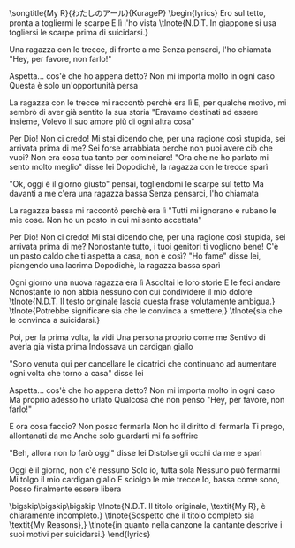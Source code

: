 \songtitle{My R}{わたしのアール}{KurageP}
\begin{lyrics}
Ero sul tetto, pronta a togliermi le scarpe
E lì l'ho vista
\tlnote{N.D.T. In giappone si usa togliersi le scarpe prima di suicidarsi.}

Una ragazza con le trecce, di fronte a me
Senza pensarci, l'ho chiamata
"Hey, per favore, non farlo!"

Aspetta... cos'è che ho appena detto?
Non mi importa molto in ogni caso
Questa è solo un'opportunità persa

La ragazza con le trecce mi raccontò perchè era lì
E, per qualche motivo, mi sembrò di aver già sentito la sua storia
"Eravamo destinati ad essere insieme,
Volevo il suo amore più di ogni altra cosa"

Per Dio! Non ci credo!
Mi stai dicendo che, per una ragione così stupida, sei arrivata prima di me?
Sei forse arrabbiata perchè non puoi avere ciò che vuoi?
Non era cosa tua tanto per cominciare!
"Ora che ne ho parlato mi sento molto meglio" disse lei
Dopodichè, la ragazza con le trecce sparì

"Ok, oggi è il giorno giusto" pensai, togliendomi le scarpe sul tetto
Ma davanti a me c'era una ragazza bassa
Senza pensarci, l'ho chiamata

La ragazza bassa mi raccontò perchè era lì
"Tutti mi ignorano e rubano le mie cose.
Non ho un posto in cui mi sento accettata"

Per Dio! Non ci credo!
Mi stai dicendo che, per una ragione così stupida, sei arrivata prima di me?
Nonostante tutto, i tuoi genitori ti vogliono bene!
C'è un pasto caldo che ti aspetta a casa, non è così?
"Ho fame" disse lei, piangendo una lacrima
Dopodichè, la ragazza bassa sparì

Ogni giorno una nuova ragazza era lì
Ascoltai le loro storie
E le feci andare
Nonostante io non abbia nessuno con cui condividere il mio dolore
\tlnote{N.D.T. Il testo originale lascia questa frase volutamente ambigua.}
\tlnote{Potrebbe significare sia che le convinca a smettere,}
\tlnote{sia che le convinca a suicidarsi.}

Poi, per la prima volta, la vidi
Una persona proprio come me
Sentivo di averla già vista prima
Indossava un cardigan giallo

"Sono venuta qui per cancellare le cicatrici
che continuano ad aumentare ogni volta che torno a casa" disse lei

Aspetta... cos'è che ho appena detto?
Non mi importa molto in ogni caso
Ma proprio adesso ho urlato
Qualcosa che non penso
"Hey, per favore, non farlo!"

E ora cosa faccio?
Non posso fermarla
Non ho il diritto di fermarla
Ti prego, allontanati da me
Anche solo guardarti mi fa soffrire

"Beh, allora non lo farò oggi" disse lei
Distolse gli occhi da me e sparì

Oggi è il giorno, non c'è nessuno
Solo io, tutta sola
Nessuno può fermarmi
Mi tolgo il mio cardigan giallo
E sciolgo le mie trecce
Io, bassa come sono,
Posso finalmente essere libera

\bigskip\bigskip\bigskip
\tlnote{N.D.T. Il titolo originale, \textit{My R}, è chiaramente incompleto.}
\tlnote{Sospetto che il titolo completo sia \textit{My Reasons},}
\tlnote{in quanto nella canzone la cantante descrive i suoi motivi per suicidarsi.}
\end{lyrics}